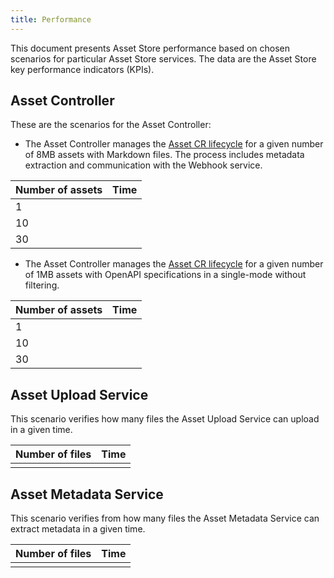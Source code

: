 ```yaml
---
title: Performance
---
```


This document presents Asset Store performance based on chosen scenarios for particular Asset Store services. The data are the Asset Store key performance indicators (KPIs).

## Asset Controller

These are the scenarios for the Asset Controller:

- The Asset Controller manages the [Asset CR lifecycle](#details-asset-custom-resource-lifecycle) for a given number of 8MB assets with Markdown files. The process includes metadata extraction and communication with the Webhook service.

| Number of assets | Time |
|------------------|------|
| 1 |  |
| 10 |  |
| 30 |  |

- The Asset Controller manages the [Asset CR lifecycle](#details-asset-custom-resource-lifecycle) for a given number of 1MB assets with OpenAPI specifications in a single-mode without filtering.

| Number of assets | Time |
|------------------|------|
| 1 |  |
| 10 |  |
| 30 |  |

## Asset Upload Service

This scenario verifies how many files the Asset Upload Service can upload in a given time.

|Number of files | Time |
|------------------|------|
|  |  |

## Asset Metadata Service

This scenario verifies from how many files the Asset Metadata Service can extract metadata in a given time.

|Number of files | Time |
|------------------|------|
|  |  |
